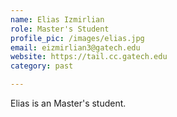 ```yaml
---
name: Elias Izmirlian
role: Master's Student
profile_pic: /images/elias.jpg
email: eizmirlian3@gatech.edu
website: https://tail.cc.gatech.edu
category: past

---
```


Elias is an Master's student.
